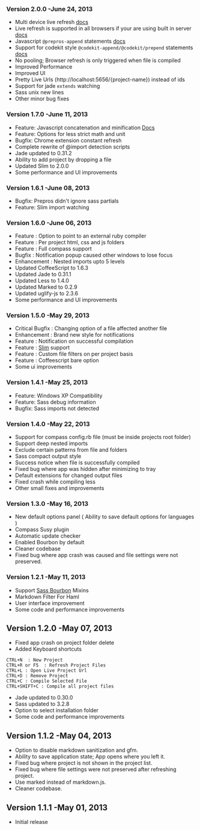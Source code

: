 ### Version 2.0.0 -June 24, 2013

* Multi device live refresh [docs](http://alphapixels.com/prepros/docs/multi-device-live-refresh.html)
* Live refresh is supported in all browsers if your are using built in server [docs](http://alphapixels.com/prepros/docs/live-refresh.html)
* Javascript `@prepros-append` statements [docs](http://alphapixels.com/prepros/docs/js-concat-minify.html) 
* Support for codekit style `@codekit-append/@codekit/prepend` statements  [docs](http://alphapixels.com/prepros/docs/js-concat-minify.html) 
* No pooling; Browser refresh is only triggered when file is compiled
* Improved Performance
* Improved UI
* Pretty Live Urls (http://localhost:5656/{project-name}) instead of ids
* Support for jade `extends` watching
* Sass unix new lines
* Other minor bug fixes

### Version 1.7.0 -June 11, 2013

* Feature: Javascript concatenation and minification [Docs](http://alphapixels.com/prepros/docs/js-concat-minify.html)
* Feature: Options for less strict math and unit
* Bugfix: Chrome extension constant refresh
* Complete rewrite of @import detection scripts
* Jade updated to 0.31.2
* Ability to add project by dropping a file
* Updated Slim to 2.0.0
* Some performance and UI improvements

### Version 1.6.1 -June 08, 2013

* Bugfix: Prepros didn't ignore sass partials
* Feature: Slim import watching


### Version 1.6.0 -June 06, 2013

* Feature : Option to point to an external ruby compiler
* Feature : Per project html, css and js folders
* Feature : Full compass support
* Bugfix : Notification popup caused other windows to lose focus
* Enhancement : Nested imports upto 5 levels
* Updated CoffeeScript to 1.6.3
* Updated Jade to 0.31.1
* Updated Less to 1.4.0
* Updated Marked to 0.2.9
* Updated uglify-js to 2.3.6
* Some performance and UI improvements

### Version 1.5.0 -May 29, 2013

* Critical Bugfix : Changing option of a file affected another file
* Enhancement : Brand new style for notifications
* Feature : Notification on successful compilation
* Feature : [Slim](http://slim-lang.com) support
* Feature : Custom file filters on per project basis
* Feature : Coffeescript bare option
* Some ui improvements

### Version 1.4.1 -May 25, 2013

* Feature: Windows XP Compatibility
* Feature: Sass debug information
* Bugfix: Sass imports not detected

### Version 1.4.0 -May 22, 2013

* Support for compass config.rb file (must be inside projects root folder)
* Support deep nested imports
* Exclude certain patterns from file and folders
* Sass compact output style
* Success notice when file is successfully compiled
* Fixed bug where app was hidden after minimizing to tray
* Default extensions for changed output files
* Fixed crash while compiling less
* Other small fixes and improvements


### Version 1.3.0 -May 16, 2013

* New default options panel ( Ability to save default options for languages )
* Compass Susy plugin
* Automatic update checker
* Enabled Bourbon by default
* Cleaner codebase
* Fixed bug where app crash was caused and file settings were not preserved.


### Version 1.2.1 -May 11, 2013

* Support [Sass Bourbon](http://bourbon.io) Mixins
* Markdown Filter For Haml
* User interface improvement
* Some code and performance improvements


## Version 1.2.0 -May 07, 2013

* Fixed app crash on project folder delete
* Added Keyboard shortcuts

```
CTRL+N  : New Project
CTRL+R or F5  : Refresh Project Files
CTRL+L : Open Live Project Url
CTRL+D : Remove Project
CTRL+C : Compile Selected File
CTRL+SHIFT+C : Compile all project files
```
* Jade updated to 0.30.0
* Sass updated to 3.2.8
* Option to select installation folder
* Some code and performance improvements

## Version 1.1.2 -May 04, 2013

* Option to disable markdown sanitization and gfm.
* Ability to save application state; App opens where you left it.
* Fixed bug where project is not shown in the project list.
* Fixed bug where file settings were not preserved after refreshing project.
* Use marked instead of markdown.js.
* Cleaner codebase.


## Version 1.1.1 -May 01, 2013

* Initial release
